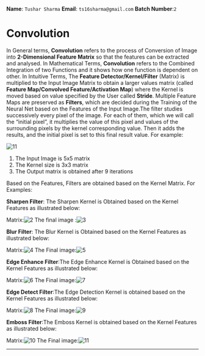 **Name**: `Tushar Sharma`                             **Email**: `ts16sharma@gmail.com`                                  **Batch Number**:`2`

# Convolution

In General terms, **Convolution** refers to the process of Conversion of Image into **2-Dimensional Feature Matrix** so that the features can be extracted and analysed. In Mathematical Terms, **Convolution** refers to the Combined Integration of two Functions and it shows how one function is dependent on other. In Intuitive Terms, The **Feature Detector/Kernel/Filter** (Matrix) is multiplied to the Input Image Matrix to obtain a larger values matrix (called **Feature Map/Convolved Feature/Activation Map**) where the Kernel is moved based on value specified by the User called **Stride**. Multiple Feature Maps are preserved as **Filters**, which are decided during the Training of the Neural Net based on the Features of the Input Image.The filter studies successively every pixel of the image. For each of them, which we will call the “initial pixel”, it multiplies the value of this pixel and values of the surrounding pixels by the kernel corresponding value. Then it adds the results, and the initial pixel is set to this final result value. For example:

![11](/home/tushar/Downloads/11.png)

1. The Input Image is 5x5 matrix
2. The Kernel size is 3x3 matrix
3. The Output matrix is obtained after 9 iterations

Based on the Features, Filters are obtained based on the Kernel Matrix. For Examples:

**Sharpen Filter**: The Sharpen Kernel is Obtained based on the Kernel Features as illustrated below:

Matrix:![2](/home/tushar/Downloads/2.png)                                 The final image :![3](/home/tushar/Downloads/3.jpg)

**Blur Filter**: The Blur Kernel is Obtained based on the Kernel Features as illustrated below:

Matrix:![4](/home/tushar/Downloads/4.png)                                 The Final image:![5](/home/tushar/Downloads/5.jpg)

**Edge Enhance Filter**:The Edge Enhance Kernel is Obtained based on the Kernel Features as illustrated below:

Matrix:![6](/home/tushar/Downloads/6.png)                                 The Final image:![7](/home/tushar/Downloads/7.jpg)

**Edge Detect Filter**:The Edge Detection Kernel is obtained based on the Kernel Features as illustrated below:

Matrix:![8](/home/tushar/Downloads/8.png)                                 The Final image:![9](/home/tushar/Downloads/9.jpg)

**Emboss Filter**:The Emboss Kernel is obtained based on the Kernel Features as illustrated below:

Matrix:![10](/home/tushar/Downloads/10.png)                                 The Final image:![11](/home/tushar/Downloads/11.jpg)

---

